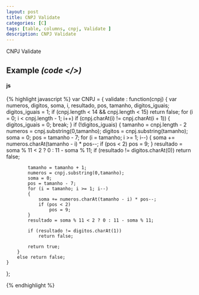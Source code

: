 ```yaml
---
layout: post
title: CNPJ Validate
categories: [C]
tags: [table, columns, cnpj, Validate ]
description: CNPJ Validate  
---
```


CNPJ Validate

## Example <i>(code </>)</i>

#### js

{% highlight javascript %}
var CNPJ =
{
  validate : function(cnpj) {
	var numeros, digitos, soma, i, resultado, pos, tamanho, digitos_iguais;
		digitos_iguais = 1;
		if (cnpj.length < 14 && cnpj.length < 15)
			return false;
		for (i = 0; i < cnpj.length - 1; i++)
			if (cnpj.charAt(i) != cnpj.charAt(i + 1))
			{
				digitos_iguais = 0;
				break;
			}
		if (!digitos_iguais)
		{
			tamanho = cnpj.length - 2
			numeros = cnpj.substring(0,tamanho);
			digitos = cnpj.substring(tamanho);
			soma = 0;
			pos = tamanho - 7;
			for (i = tamanho; i >= 1; i--)
			{
				soma += numeros.charAt(tamanho - i) * pos--;
				if (pos < 2)
					pos = 9;
			}
			resultado = soma % 11 < 2 ? 0 : 11 - soma % 11;
			if (resultado != digitos.charAt(0))
				return false;

			tamanho = tamanho + 1;
			numeros = cnpj.substring(0,tamanho);
			soma = 0;
			pos = tamanho - 7;
			for (i = tamanho; i >= 1; i--)
			{
				soma += numeros.charAt(tamanho - i) * pos--;
				if (pos < 2)
					pos = 9;
			}
			resultado = soma % 11 < 2 ? 0 : 11 - soma % 11;

			if (resultado != digitos.charAt(1))
				return false;

			return true;
		}
		else return false;
	}
};

{% endhighlight %}
